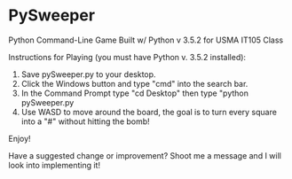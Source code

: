 # PySweeper
Python Command-Line Game
Built w/ Python v 3.5.2 for USMA IT105 Class

Instructions for Playing (you must have Python v. 3.5.2 installed): 
1) Save pySweeper.py to your desktop. 
2) Click the Windows button and type "cmd" into the search bar.
3) In the Command Prompt type "cd Desktop" then type "python pySweeper.py
4) Use WASD to move around the board, the goal is to turn every square into a "#" without hitting the bomb! 

Enjoy!

Have a suggested change or improvement? Shoot me a message and I will look into implementing it!

